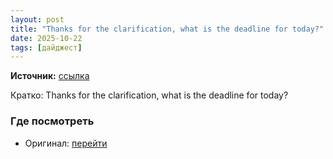 ```yaml
---
layout: post
title: "Thanks for the clarification, what is the deadline for today?"
date: 2025-10-22
tags: [дайджест]
---
```


**Источник:** [ссылка](https://t.me/StockSubmitter/154381)

Кратко: Thanks for the clarification, what is the deadline for today?

### Где посмотреть
- Оригинал: [перейти]({link})
